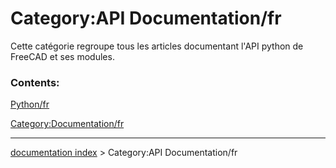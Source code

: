 # Category:API Documentation/fr
Cette catégorie regroupe tous les articles documentant l'API python de FreeCAD et ses modules.

### Contents:

[Python/fr](Python/fr.md)

[Category:Documentation/fr](Category:Documentation/fr.md)

---
[documentation index](../README.md) > Category:API Documentation/fr
